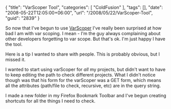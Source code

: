 {
	"title": "VarScoper Tool",
	"categories": [
		"ColdFusion"
	],
	"tags": [],
	"date": "2008-05-22T12:05:00+06:00",
	"url": "/2008/05/22/VarScoper-Tool",
	"guid": "2839"
}

So now that I've begun to use <a href="http://varscoper.riaforge.org">VarScoper</a> I've really been surprised at how bad I am with var scoping. I mean - I'm the guy always complaining about other developers forgetting to var scope. But that's ok. I'm just happy I have the tool. 

Here is a tip I wanted to share with people. This is probably obvious, but I missed it. 

I wanted to start using varScoper for <i>all</i> my projects, but didn't want to have to keep editing the path to check different projects. What I didn't notice though was that his form for the varScoper was a GET form, which means all the attributes (path/file to check, recursive, etc) are in the query string. 

I made a new folder in my Firefox Bookmark Toolbar and I've begun creating shortcuts for all the things I need to check.